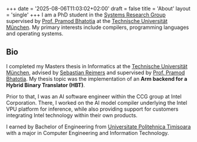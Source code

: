 +++
date = '2025-08-06T11:03:02+02:00'
draft = false
title = 'About'
layout = 'single'
+++
I am a PhD student in the [Systems Research Group](https://dse.in.tum.de/) supervised by [Prof.
Pramod Bhatotia](https://dse.in.tum.de/bhatotia/) at the [Technische Universität
München](https://www.tum.de/en/). My primary interests include compilers, programming languages and
operating systems.

## Bio

I completed my Masters thesis in Informatics at the [Technische Universität
München](https://www.cit.tum.de/en/cit/home/), advised by [Sebastian
Reimers](https://sebastian-reimers.github.io/) and supervised by [Prof. Pramod
Bhatotia](https://dse.in.tum.de/bhatotia/). My thesis topic was the implementation of an **Arm
backend for a Hybrid Binary Translator (HBT)**.

Prior to that, I was an AI software engineer within the CCG group at Intel Corporation. There, I
worked on the AI model compiler underlying the Intel VPU platform for inference, while also
providing support for customers integrating Intel technology within their own products.

I earned by Bachelor of Engineering from [Universitate Politehnica Timisoara](https://www.upt.ro/)
with a major in Computer Engineering and Information Technology.

